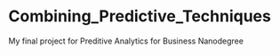 # Combining_Predictive_Techniques
 My final project for Preditive Analytics for Business Nanodegree
